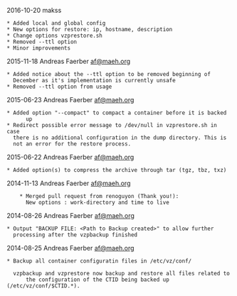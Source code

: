 2016-10-20 makss

	* Added local and global config
	* New options for restore: ip, hostname, description
	* Change options vzprestore.sh
	* Removed --ttl option
	* Minor improvements

2015-11-18 Andreas Faerber <af@maeh.org>

	* Added notice about the --ttl option to be removed beginning of
	  December as it's implementation is currently unsafe
	* Removed --ttl option from usage

2015-06-23 Andreas Faerber <af@maeh.org>

	* Added option "--compact" to compact a container before it is backed
          up
	* Redirect possible error message to /dev/null in vzprestore.sh in case
	  there is no additional configuration in the dump directory. This is
	  not an error for the restore process.

2015-06-22 Andreas Faerber <af@maeh.org>

	* Added option(s) to compress the archive through tar (tgz, tbz, txz)

2014-11-13 Andreas Faerber <af@maeh.org>

        * Merged pull request from renoguyon (Thank you!):
          New options : work-directory and time to live

2014-08-26 Andreas Faerber <af@maeh.org>

	* Output "BACKUP FILE: <Path to Backup created>" to allow further
	  processing after the vzpbackup finished

2014-08-25 Andreas Faerber <af@maeh.org>

	* Backup all container configuratin files in /etc/vz/conf/

	  vzpbackup and vzprestore now backup and restore all files related to
          the configuration of the CTID being backed up (/etc/vz/conf/$CTID.*).
